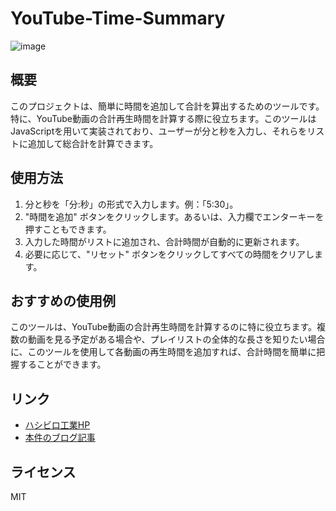 # YouTube-Time-Summary
![image](https://github.com/HSBL-ko-gyo/YouTube-Time-Summary/assets/128065816/3b544dae-1947-4dfc-b7a9-bf13f4bfde82)

## 概要

このプロジェクトは、簡単に時間を追加して合計を算出するためのツールです。特に、YouTube動画の合計再生時間を計算する際に役立ちます。このツールはJavaScriptを用いて実装されており、ユーザーが分と秒を入力し、それらをリストに追加して総合計を計算できます。

## 使用方法

1. 分と秒を「分:秒」の形式で入力します。例：「5:30」。
2. "時間を追加" ボタンをクリックします。あるいは、入力欄でエンターキーを押すこともできます。
3. 入力した時間がリストに追加され、合計時間が自動的に更新されます。
4. 必要に応じて、"リセット" ボタンをクリックしてすべての時間をクリアします。

## おすすめの使用例

このツールは、YouTube動画の合計再生時間を計算するのに特に役立ちます。複数の動画を見る予定がある場合や、プレイリストの全体的な長さを知りたい場合に、このツールを使用して各動画の再生時間を追加すれば、合計時間を簡単に把握することができます。

## リンク

- [ハシビロ工業HP](https://sites.google.com/view/hsbl-industrial-hp/home)
- [本件のブログ記事](https://hsbl-industrial-zakki.blogspot.com/2023/06/6-1.html)

## ライセンス

MIT

